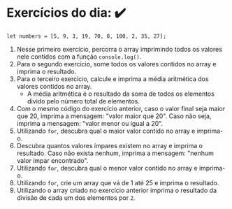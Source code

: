 # Exercícios do dia: :heavy_check_mark:

```
let numbers = [5, 9, 3, 19, 70, 8, 100, 2, 35, 27];

```

1. Nesse primeiro exercício, percorra o array imprimindo todos os valores nele contidos com a função `console.log()`.
2. Para o segundo exercício, some todos os valores contidos no array e imprima o resultado.
3. Para o terceiro exercício, calcule e imprima a média aritmética dos valores contidos no array.
   - A média aritmética é o resultado da soma de todos os elementos divido pelo número total de elementos.
4. Com o mesmo código do exercício anterior, caso o valor final seja maior que 20, imprima a mensagem: "valor maior que 20". Caso não seja, imprima a mensagem: "valor menor ou igual a 20".
5. Utilizando `for`, descubra qual o maior valor contido no array e imprima-o.
6. Descubra quantos valores ímpares existem no array e imprima o resultado. Caso não exista nenhum, imprima a mensagem: "nenhum valor ímpar encontrado".
7. Utilizando `for`, descubra qual o menor valor contido no array e imprima-o.
8. Utilizando `for`, crie um array que vá de 1 até 25 e imprima o resultado.
9. Utilizando o array criado no exercício anterior imprima o resultado da divisão de cada um dos elementos por `2`.

